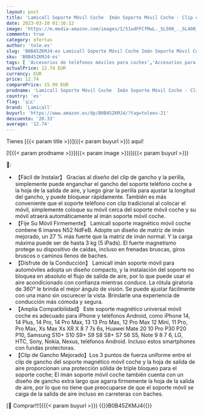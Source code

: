```yaml
---
layout: post
title: 'Lamicall Soporte Móvil Coche  Imán Soporte Móvil Coche - Clip de Gancho Mejorado [6 Súper Imanes ] 360° Rotación  Soporte Magnetico Móvil para Rejilla del Aire para iPhone 14 13 12  Huawei  Smartphone'
date: 2023-03-10 01:16:12
image: 'https://m.media-amazon.com/images/I/51udFFCfMwL._SL500_._SL400_.jpg'
comments: true
category: ofertas
author: 'tole.es'
slug: 'B0B45ZKMJ4-es Lamicall Soporte Móvil Coche Imán Soporte Móvil Coche -...'
sku: 'B0B45ZKMJ4-es'
tags: [ 'Accesorios de teléfonos móviles para coches','Accesorios para móviles','Comunicación móvil y accesorios','Cunas de teléfonos móviles para coches','Electrónica','iphone','lamicall','🇪🇸', ]
actualPrice: 12.74 EUR
currency: EUR
price: 12.74
comparePrice: 15.99 EUR
prodname: 'Lamicall Soporte Móvil Coche  Imán Soporte Móvil Coche - Clip de Gancho Mejorado [6 Súper Imanes ] 360° Rotación  Soporte Magnetico Móvil para Rejilla del Aire para iPhone 14 13 12  Huawei  Smartphone'
country: 'es'
flag: '🇪🇸'
brand: 'Lamicall'
buyurl: 'https://www.amazon.es/dp/B0B45ZKMJ4/?tag=tolees-21'
descuento: '20.33'
average: '12.74'
---
```


Tienes [{{< param title >}}]({{< param buyurl >}}) aqui!

[![{{< param prodname >}}]({{< param image >}})]({{< param buyurl >}})

🔎:

- 【Fácil de Instalar】 Gracias al diseño del clip de gancho y la perilla, simplemente puede enganchar el gancho del soporte teléfono coche a la hoja de la salida de aire, y luego girar la perilla para ajustar la longitud del gancho, y puede bloquear rápidamente. También es más conveniente que el soporte teléfono con clip tradicional al colocar el móvil, simplemente coloque su móvil cerca del soporte móvil coche y su móvil atraerá automáticamente al imán soporte móvil coche.
- 【Fije Su Móvil Firmemente】 Lamicall soporte magnético móvil coche contiene 6 imanes N52 NdFeB. Adopte un diseño de matriz de imán mejorado, un 27 % más fuerte que la matriz de imán normal. Y la carga máxima puede ser de hasta 3 kg (5 iPads). El fuerte magnetismo protege su dispositivo de caídas, incluso en frenadas bruscas, giros bruscos o caminos llenos de baches.
- 【Disfrute de la Conducción】 Lamicall imán soporte móvil para automóviles adopta un diseño compacto, y la instalación del soporte no bloquea en absoluto el flujo de salida de aire, por lo que puede usar el aire acondicionado con confianza mientras conduce. La rótula giratoria de 360° le brinda el mejor ángulo de visión. Se puede ajustar fácilmente con una mano sin oscurecer la vista. Brindarle una experiencia de conducción más cómoda y segura.
- 【Amplia Compatibilidad】 Este soporte magnético universal móvil coche es adecuado para iPhone y teléfonos Android, como iPhone 14, 14 Plus, 14 Pro, 14 Pro Max, 13 13 Pro Max, 12 Pro Max 12 Mini, 11 Pro, Pro Max, Xs Max Xs XR X 8 7 7s 6s, Huawei Mate 20 10 Pro P30 P20 P10, Samsung S10+ S10 S9+ S9 S8 S8+ S7 S6 S5, Note 9 8 7 6, LG, HTC, Sony, Nokia, Nexus, teléfonos Android. Incluso estos smartphones con fundas protectoras.
- 【Clip de Gancho Mejorado】Los 3 puntos de fuerza uniforme entre el clip de gancho del soporte magnético móvil coche y la hoja de salida de aire proporcionan una protección sólida de triple bloqueo para el soporte coche; El imán soporte móvil coche también cuenta con un diseño de gancho extra largo que agarra firmemente la hoja de la salida de aire, por lo que no tiene que preocuparse de que el soporte móvil se caiga de la salida de aire incluso en carreteras con baches.

[🛒 Comprar!!!]({{< param buyurl >}})
{{<world>}}B0B45ZKMJ4{{</world>}}
